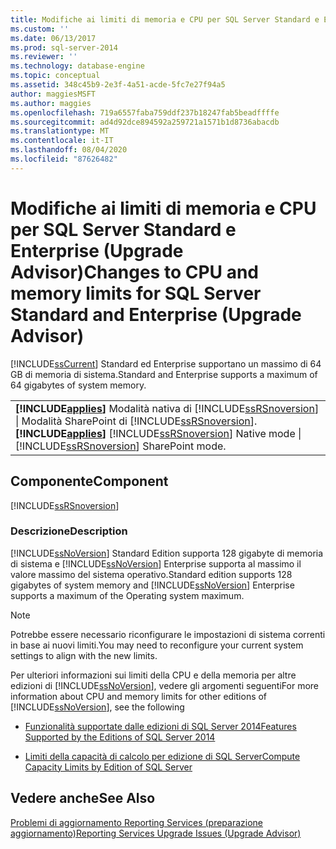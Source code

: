 ```yaml
---
title: Modifiche ai limiti di memoria e CPU per SQL Server Standard e Enterprise (preparazione aggiornamento) | Microsoft Docs
ms.custom: ''
ms.date: 06/13/2017
ms.prod: sql-server-2014
ms.reviewer: ''
ms.technology: database-engine
ms.topic: conceptual
ms.assetid: 348c45b9-2e3f-4a51-acde-5fc7e27f94a5
author: maggiesMSFT
ms.author: maggies
ms.openlocfilehash: 719a6557faba759ddf237b18247fab5beadffffe
ms.sourcegitcommit: ad4d92dce894592a259721a1571b1d8736abacdb
ms.translationtype: MT
ms.contentlocale: it-IT
ms.lasthandoff: 08/04/2020
ms.locfileid: "87626482"
---
```

# <a name="changes-to-cpu-and-memory-limits-for-sql-server-standard-and-enterprise-upgrade-advisor"></a><span data-ttu-id="fa5ec-102">Modifiche ai limiti di memoria e CPU per SQL Server Standard e Enterprise (Upgrade Advisor)</span><span class="sxs-lookup"><span data-stu-id="fa5ec-102">Changes to CPU and memory limits for SQL Server Standard and Enterprise (Upgrade Advisor)</span></span>
  [!INCLUDE[ssCurrent](../../includes/sscurrent-md.md)] <span data-ttu-id="fa5ec-103">Standard ed Enterprise supportano un massimo di 64 GB di memoria di sistema.</span><span class="sxs-lookup"><span data-stu-id="fa5ec-103">Standard and Enterprise supports a maximum of 64 gigabytes of system memory.</span></span>  
  
||  
|-|  
|<span data-ttu-id="fa5ec-104">**[!INCLUDE[applies](../../includes/applies-md.md)]**  Modalità nativa di [!INCLUDE[ssRSnoversion](../../includes/ssrsnoversion-md.md)] &#124; Modalità SharePoint di [!INCLUDE[ssRSnoversion](../../includes/ssrsnoversion-md.md)].</span><span class="sxs-lookup"><span data-stu-id="fa5ec-104">**[!INCLUDE[applies](../../includes/applies-md.md)]**  [!INCLUDE[ssRSnoversion](../../includes/ssrsnoversion-md.md)] Native mode &#124; [!INCLUDE[ssRSnoversion](../../includes/ssrsnoversion-md.md)] SharePoint mode.</span></span>|  
  
## <a name="component"></a><span data-ttu-id="fa5ec-105">Componente</span><span class="sxs-lookup"><span data-stu-id="fa5ec-105">Component</span></span>  
 [!INCLUDE[ssRSnoversion](../../includes/ssrsnoversion-md.md)]  
  
### <a name="description"></a><span data-ttu-id="fa5ec-106">Descrizione</span><span class="sxs-lookup"><span data-stu-id="fa5ec-106">Description</span></span>  
 [!INCLUDE[ssNoVersion](../../includes/ssnoversion-md.md)] <span data-ttu-id="fa5ec-107">Standard Edition supporta 128 gigabyte di memoria di sistema e [!INCLUDE[ssNoVersion](../../includes/ssnoversion-md.md)] Enterprise supporta al massimo il valore massimo del sistema operativo.</span><span class="sxs-lookup"><span data-stu-id="fa5ec-107">Standard edition supports 128 gigabytes of system memory and [!INCLUDE[ssNoVersion](../../includes/ssnoversion-md.md)] Enterprise supports a maximum of the Operating system maximum.</span></span>  
  
> [!NOTE]  
>  <span data-ttu-id="fa5ec-108">Potrebbe essere necessario riconfigurare le impostazioni di sistema correnti in base ai nuovi limiti.</span><span class="sxs-lookup"><span data-stu-id="fa5ec-108">You may need to reconfigure your current system settings to align with the new limits.</span></span>  
  
 <span data-ttu-id="fa5ec-109">Per ulteriori informazioni sui limiti della CPU e della memoria per altre edizioni di [!INCLUDE[ssNoVersion](../../includes/ssnoversion-md.md)], vedere gli argomenti seguenti</span><span class="sxs-lookup"><span data-stu-id="fa5ec-109">For more information about CPU and memory limits for other editions of [!INCLUDE[ssNoVersion](../../includes/ssnoversion-md.md)], see the following</span></span>  
  
-   [<span data-ttu-id="fa5ec-110">Funzionalità supportate dalle edizioni di SQL Server 2014</span><span class="sxs-lookup"><span data-stu-id="fa5ec-110">Features Supported by the Editions of SQL Server 2014</span></span>](../../../2014/getting-started/features-supported-by-the-editions-of-sql-server-2014.md)  
  
-   [<span data-ttu-id="fa5ec-111">Limiti della capacità di calcolo per edizione di SQL Server</span><span class="sxs-lookup"><span data-stu-id="fa5ec-111">Compute Capacity Limits by Edition of SQL Server</span></span>](../compute-capacity-limits-by-edition-of-sql-server.md)  
  
## <a name="see-also"></a><span data-ttu-id="fa5ec-112">Vedere anche</span><span class="sxs-lookup"><span data-stu-id="fa5ec-112">See Also</span></span>  
 [<span data-ttu-id="fa5ec-113">Problemi di aggiornamento Reporting Services &#40;preparazione aggiornamento&#41;</span><span class="sxs-lookup"><span data-stu-id="fa5ec-113">Reporting Services Upgrade Issues &#40;Upgrade Advisor&#41;</span></span>](../../../2014/sql-server/install/reporting-services-upgrade-issues-upgrade-advisor.md)  
  
  
